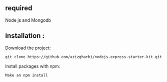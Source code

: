 
## required
Node js and Mongodb
## installation :
Download the project:
```
git clone https://github.com/azizgharbi/nodejs-express-starter-kit.git
```
Install packages with npm:
```
Make an npm install
```
